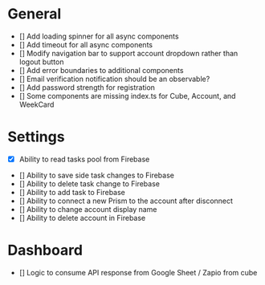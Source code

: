 # General

- [] Add loading spinner for all async components
- [] Add timeout for all async components
- [] Modify navigation bar to support account dropdown rather than logout button
- [] Add error boundaries to additional components
- [] Email verification notification should be an observable?
- [] Add password strength for registration
- [] Some components are missing index.ts for Cube, Account, and WeekCard

# Settings
- [x] Ability to read tasks pool from Firebase
- [] Ability to save side task changes to Firebase
- [] Ability to delete task change to Firebase
- [] Ability to add task to Firebase
- [] Ability to connect a new Prism to the account after disconnect
- [] Ability to change account display name
- [] Ability to delete account in Firebase

# Dashboard
- [] Logic to consume API response from Google Sheet / Zapio from cube
